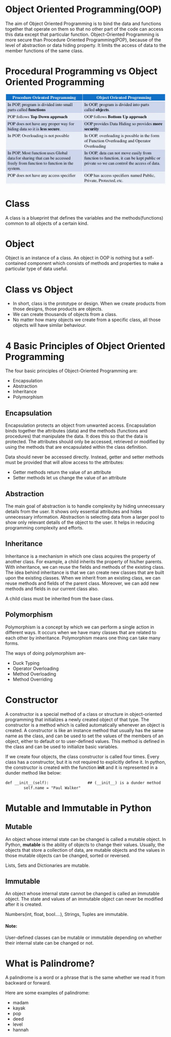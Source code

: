# Object Oriented Programming(OOP)
The aim of Object Oriented Programming is to bind the data and functions together that operate on them so that no other part of the code can access this data except that particular function.
Object-Oriented Programming is more secure than Procedure Oriented Programming(POP), because of the level of abstraction or data hiding property. It limits the access of data to the member functions of the same class.

# Procedural Programming vs Object Oriented Programming

![alt text](https://github.com/sumaiya-antara/Basics-for-Problem-Solving/blob/master/Class2/POP%20vs%20OOP.PNG "POP vs OOP")


# Class
A class is a blueprint that defines the variables and the methods(functions) common to all objects of a certain kind.

# Object
Object is an instance of a class. An object in OOP is nothing but a self-contained component which consists of methods and properties to make a particular type of data useful.

# Class vs Object
- In short, class is the prototype or design. When we create products from those designs, those products are objects.
- We can create thousands of objects from a class.
- No matter how many objects we create from a specific class, all those objects will have similar behaviour.

# 4 Basic Principles of Object Oriented Programming 
The four basic principles of Object-Oriented Programming are: 
- Encapsulation
- Abstraction
- Inheritance
- Polymorphism

## Encapsulation
Encapsulation protects an object from unwanted access. Encapsulation binds together the attributes (data) and the methods (functions and procedures) that manipulate the data. It does this so that the data is protected. 
The attributes should only be accessed, retrieved or modified by using the methods that are encapsulated within the class definition.

Data should never be accessed directly. Instead, getter and setter methods must be provided that will allow access to the attributes:

- Getter methods return the value of an attribute
- Setter methods let us change the value of an attribute

## Abstraction
The main goal of abstraction is to handle complexity by hiding unnecessary details from the user. It shows only essential attributes and hides unnecessary information. Abstraction is selecting data from a larger pool to show only relevant details of the object to the user. It helps in reducing programming complexity and efforts.

## Inheritance
Inheritance is a mechanism in which one class acquires the property of another class. 
For example, a child inherits the property of his/her parents. With inheritance, we can reuse the fields and methods of the existing class. The idea behind inheritance is that we can create new classes that are built upon the existing classes. When we inherit from an existing class, we can reuse methods and fields of the parent class. Moreover, we can add new methods and fields in our current class also.

A child class must be inherited from the base class.

## Polymorphism
Polymorphism is a concept by which we can perform a single action in different ways. It occurs when we have many classes that are related to each other by inheritance. Polymorphism means one thing can take many forms.

The ways of doing polymorphism are-
- Duck Typing
- Operator Overloading
- Method Overloading
- Method Overriding


# Constructor
A constructor is a special method of a class or structure in object-oriented programming that initializes a newly created object of that type. The constructor is a method which is called automatically whenever an object is created.
A constructor is like an instance method that usually has the same name as the class, and can be used to set the values of the members of an object, either to default or to user-defined values. This method is defined in the class and can be used to initialize basic variables.

If we create four objects, the class constructor is called four times. Every class has a constructor, but it is not required to explicitly define it.
In python, the constructor is created with the function **init** and it is represented in a dunder method like below:

```
def __init__(self):                 ## (__init__) is a dunder method
        self.name = "Paul Walker"
```


# Mutable and Immutable in Python
## Mutable
An object whose internal state can be changed is called a mutable object. In Python, **mutable** is the ability of objects to change their values. Usually, the objects that store a collection of data, are mutable objects and the values in those mutable objects can be changed, sorted or reversed.

Lists, Sets and Dictionaries are mutable.

## Immutable
An object whose internal state cannot be changed is called an immutable object. The state and values of an immutable object can never be modified after it is created.

Numbers(int, float, bool....), Strings, Tuples are immutable.

#### Note:
User-defined classes can be mutable or immutable depending on whether their internal state can be changed or not.

# What is Palindrome?
A palindrome is a word or a phrase that is the same whether we read it from backward or forward.

Here are some examples of palindrome:
- madam
- kayak
- pop
- deed
- level
- hannah

